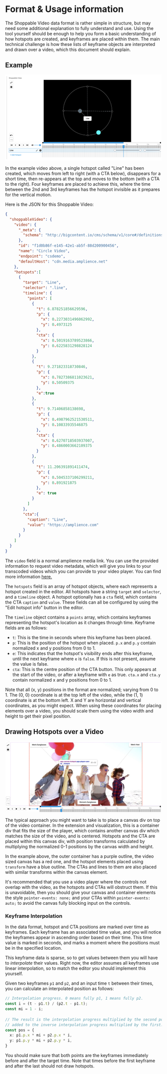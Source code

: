 # Format & Usage information

The Shoppable Video data format is rather simple in structure, but may need some additional explanation to fully understand and use. Using the tool yourself should be enough to help you form a basic understanding of how hotspots are created, and keyframes are placed within them. The main technical challenge is how these lists of keyframe objects are interpreted and drawn over a video, which this document should explain.

## Example

![Example of a video enriched with the Shoppable Video Extension](../media/format-example.png)

In the example video above, a single hotspot called "Line" has been created, which moves from left to right (with a CTA below), disappears for a short time, then re-appears at the top and moves to the bottom (with a CTA to the right). Four keyframes are placed to achieve this, where the time between the 2nd and 3rd keyframes has the hotspot invisible as it prepares for the vertical motion.

Here is the JSON for this Shoppable Video:

```json
{
  "shoppableVideo": {
    "video": {
      "_meta": {
        "schema": "http://bigcontent.io/cms/schema/v1/core#/definitions/video-link"
      },
      "id": "f1d0b86f-e145-42e1-ab5f-88d200900456",
      "name": "Circle Video",
      "endpoint": "csdemo",
      "defaultHost": "cdn.media.amplience.net"
    },
    "hotspots":[
      {
        "target": "Line",
        "selector": ".line",
        "timeline": {
          "points": [
            {
              "t": 6.878251856629596,
              "p": {
                "x": 0.2273031496062992,
                "y": 0.4973125
              },
              "cta": {
                "x": 0.5019163789523866,
                "y": 0.6225831298828124
              }
            },
            {
              "t": 9.271823318730846,
              "p": {
                "x": 0.7827386811023621,
                "y": 0.50509375
              },
              "e":true
            },
            {
              "t": 9.71406858138698,
              "p": {
                "x": 0.4987962521530511,
                "y": 0.10833935546875
              },
              "cta": {
                "x": 0.6270718503937007,
                "y": 0.4860003662109375
              }
            },
            {
              "t": 11.206391891411474,
              "p": {
                "x": 0.5045337106299211,
                "y": 0.891921875
              },
              "e": true 
            }
          ]
        },
        "cta":{
          "caption": "Line",
          "value": "https://amplience.com"
        }
      }
    ]
  }
}
```

The `video` field is a normal amplience media link. You can use the provided information to request video metadata, which will give you links to your transcoded videos which you can provide to your video player. You can find more information [here.](https://amplience.com/docs/contenthub/videotranscodeprofiles.html)

The `hotspots` field is an array of hotspot objects, where each represents a hotspot created in the editor. All hotspots have a string `target` and `selector`, and a `timeline` object. A hotspot optionally has a `cta` field, which contains the CTA `caption` and `value`. These fields can all be configured by using the "Edit hotspot info" button in the editor.

The `timeline` object contains a `points` array, which contains keyframes representing the hotspot's location as it changes through time. Keyframe fields are as follows:

- `t`: This is the time in seconds where this keyframe has been placed.
- `p`: This is the position of the hotspot when placed. `p.x` and `p.y` contain normalized x and y positions from 0 to 1.
- `e`: This indicates that the hotspot's visibility ends after this keyframe, until the next keyframe where `e` is `false`. If this is not present, assume the value is false.
- `cta`: This is the centre position of the CTA button. This only appears at the start of the video, or after a keyframe with `e` as true. `cta.x` and `cta.y` contain normalized x and y positions from 0 to 1.

Note that all (x, y) positions in the format are normalized; varying from 0 to 1. The (0, 0) coordinate is at the top left of the video, while the (1, 1) coordinate is at the bottom left. X and Y are horizontal and vertical coordinates, as you might expect. When using these coordinates for placing elements over a video, you should scale them using the video width and height to get their pixel position.

## Drawing Hotspots over a Video

![Example structure of a hotspot overlay](../media/layout-example.png)

The typical approach you might want to take is to place a canvas div on top of the video container. In the extension and visualization, this is a container div that fits the size of the player, which contains another canvas div which matches the size of the video, and is centered. Hotspots and the CTA are placed within this canvas div, with position transforms calculated by multiplying the normalized 0-1 positions by the canvas width and height.

In the example above, the outer container has a purple outline, the video sized canvas has a red one, and the hotspot elements placed using `transform` have a blue outline. The CTAs and lines to them are also placed with similar transforms within the canvas element.

It's recommended that you use a video player where the controls not overlap with the video, as the hotspots and CTAs will obstruct them. If this is unavoidable, then you should give your canvas and container elements the style `pointer-events: none;` and your CTAs within `pointer-events: auto;` to avoid the canvas fully blocking input on the controls.

### Keyframe Interpolation

In the data format, hotspot and CTA positions are marked over time as keyframes. Each keyframe has an associated time value, and you will notice the keyframes appear in ascending order based on their time. This time value is marked in seconds, and marks a moment where the positions must be in the specified location.

This keyframe data is sparse, so to get values between them you will have to *interpolate* their values. Right now, the editor assumes all keyframes use linear interpolation, so to match the editor you should implement this yourself.

Given two keyframes `p1` and `p2`, and an input time `t` between their times, you can calculate an interpolated position as follows:

```typescript
// Interpolation progress. 0 means fully p1, 1 means fully p2.
const i = (t - p1.t) / (p2.t - p1.t);
const mi = 1 - i;

// The result is the interpolation progress multiplied by the second point,
// added to the inverse interpolation progress multiplied by the first.
const pos = {
  x: p1.p.x * mi + p2.p.x * i,
  y: p1.p.y * mi + p2.p.y * i,
}
```

You should make sure that both points are the keyframes immediately before and after the target time. Note that times before the first keyframe and after the last should not draw hotspots.
